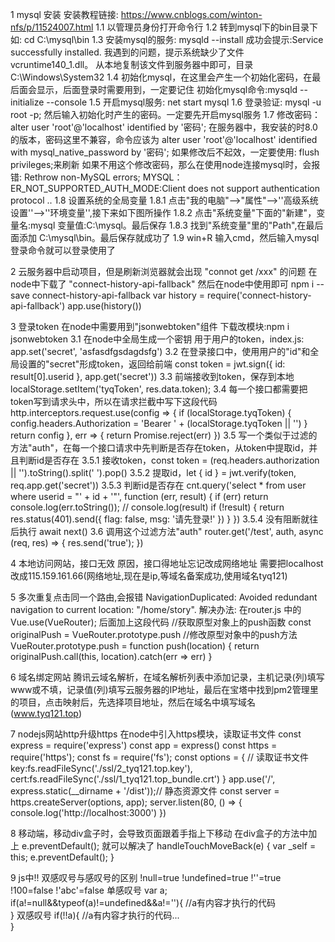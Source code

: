 1  mysql 安装
安装教程链接: https://www.cnblogs.com/winton-nfs/p/11524007.html
  1.1 以管理员身份打开命令行
  1.2 转到mysql下的bin目录下   如: cd  C:\mysql\bin
  1.3 安装mysql的服务: mysqld --install  成功会提示:Service successfully installed.
    我遇到的问题，提示系统缺少了文件  vcruntime140_1.dll。  从本地复制该文件到服务器中即可，目录C:\Windows\System32
  1.4 初始化mysql，在这里会产生一个初始化密码，在最后面会显示，后面登录时需要用到，一定要记住   初始化mysql命令:mysqld --initialize --console
  1.5 开启mysql服务: net start mysql
  1.6 登录验证: mysql -u root -p;  然后输入初始化时产生的密码。一定要先开启mysql服务
  1.7 修改密码： alter user 'root'@'localhost' identified by '密码';
    在服务器中，我安装的时8.0的版本，密码这里不兼容，命令应该为 alter user 'root'@'localhost' identified with mysql_native_password by '密码';
    如果修改后不起效，一定要使用: flush privileges;来刷新  如果不用这个修改密码，那么在使用node连接mysql时，会报错: Rethrow non-MySQL errors; MYSQL：ER_NOT_SUPPORTED_AUTH_MODE:Client does not support authentication protocol ..
  1.8 设置系统的全局变量
    1.8.1 点击"我的电脑"-->"属性"-->''高级系统设置''-->''环境变量'',接下来如下图所操作
    1.8.2 点击"系统变量"下面的"新建"，变量名:mysql   变量值:C:\mysql。最后保存
    1.8.3 找到"系统变量"里的"Path",在最后面添加 C:\mysql\bin。最后保存就成功了
  1.9 win+R 输入cmd，然后输入mysql登录命令就可以登录使用了

2  云服务器中启动项目，但是刷新浏览器就会出现 "connot get /xxx" 的问题
  在node中下载了 "connect-history-api-fallback" 然后在node中使用即可
  npm i --save connect-history-api-fallback
  var history = require('connect-history-api-fallback')
  app.use(history())

3  登录token
  在node中需要用到"jsonwebtoken"组件 下载改模块:npm i jsonwebtoken
  3.1 在node中全局生成一个密钥  用于用户的token，index.js: app.set('secret', 'asfasdfgsdagdsfg')
  3.2 在登录接口中，使用用户的"id"和全局设置的"secret"形成token，返回给前端  const token = jwt.sign({ id: result[0].userid }, app.get('secret'))
  3.3 前端接收到token，保存到本地   localStorage.setItem('tyqToken', res.data.token);
  3.4 每一个接口都需要把token写到请求头中，所以在请求拦截中写下这段代码
  http.interceptors.request.use(config => {
    if (localStorage.tyqToken) {
      config.headers.Authorization = 'Bearer ' + (localStorage.tyqToken || '')
    }
    return config
  }, err => {
    return Promise.reject(err)
  })
  3.5 写一个类似于过滤的方法"auth"，在每一个接口请求中先判断是否存在token，从token中提取id，并且判断id是否存在
    3.5.1 接收token，const token = (req.headers.authorization || '').toString().split(' ').pop()
    3.5.2 提取id，let { id } = jwt.verify(token, req.app.get('secret'))
    3.5.3 判断id是否存在
      cnt.query('select * from user where userid = "' + id + '"', function (err, result) {
        if (err) return console.log(err.toString());
        // console.log(result)
        if (!result) {
          return res.status(401).send({
            flag: false,
            msg: '请先登录!'
          })
        }
      })
    3.5.4 没有阻断就往后执行 await next()
  3.6 调用这个过滤方法"auth"
    router.get('/test', auth, async (req, res) => {
      res.send('true');
    })

4  本地访问网站，接口无效
  原因，接口得地址忘记改成网络地址  需要把localhost改成115.159.161.66(网络地址,现在是ip,等域名备案成功,使用域名tyq121)

5  多次重复点击同一个路由,会报错   NavigationDuplicated: Avoided redundant navigation to current location: "/home/story".
  解决办法: 在router.js 中的 Vue.use(VueRouter); 后面加上这段代码
  //获取原型对象上的push函数
  const originalPush = VueRouter.prototype.push
  //修改原型对象中的push方法
  VueRouter.prototype.push = function push(location) {
    return originalPush.call(this, location).catch(err => err)
  }

6  域名绑定网站
  腾讯云域名解析，在域名解析列表中添加记录，主机记录(列)填写www或不填，记录值(列)填写云服务器的IP地址，最后在宝塔中找到pm2管理里的项目，点击映射后，先选择项目地址，然后在域名中填写域名(www.tyq121.top)

7  nodejs网站http升级https
  在node中引入https模块，读取证书文件
  const express = require('express')
  const app = express()
  const https = require('https');
  const fs = require('fs');
  const options = {
    // 读取证书文件
    key:fs.readFileSync('./ssl/2_tyq121.top.key'),
    cert:fs.readFileSync('./ssl/1_tyq121.top_bundle.crt')
  }
  app.use('/', express.static(__dirname + '/dist'));// 静态资源文件
  const server = https.createServer(options, app);
  server.listen(80, () => {
    console.log('http://localhost:3000')
  })

8  移动端，移动div盒子时，会导致页面跟着手指上下移动
  在div盒子的方法中加上 e.preventDefault(); 就可以解决了
  handleTouchMoveBack(e) {
    var _self = this;
    e.preventDefault();
  }

9  js中!! 双感叹号与感叹号的区别
  !null=true
  !undefined=true
  !''=true
  !100=false
  !'abc'=false
  单感叹号
  var a;
  if(a!=null&&typeof(a)!=undefined&&a!=''){
      //a有内容才执行的代码  
  }
  双感叹号
  if(!!a){
      //a有内容才执行的代码...  
  }